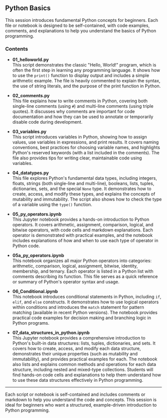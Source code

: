 ## Python Basics

This session introduces fundamental Python concepts for beginners. Each file or notebook is designed to be self-contained, with code examples, comments, and explanations to help you understand the basics of Python programming.

### Contents

- **01_helloworld.py**  
  This script demonstrates the classic "Hello, World!" program, which is often the first step in learning any programming language. It shows how to use the `print()` function to display output and includes a simple arithmetic example. The file is heavily commented to explain the syntax, the use of string literals, and the purpose of the print function in Python.

- **02_comments.py**  
  This file explains how to write comments in Python, covering both single-line comments (using `#`) and multi-line comments (using triple quotes). It discusses why comments are important for code documentation and how they can be used to annotate or temporarily disable code during development.

- **03_variables.py**  
  This script introduces variables in Python, showing how to assign values, use variables in expressions, and print results. It covers naming conventions, best practices for choosing variable names, and highlights Python's reserved keywords (with a list included in the comments). The file also provides tips for writing clear, maintainable code using variables.

- **04_datatypes.py**  
  This file explores Python's fundamental data types, including integers, floats, strings (both single-line and multi-line), booleans, lists, tuples, dictionaries, sets, and the special `None` type. It demonstrates how to create, access, and modify these types, and explains the concepts of mutability and immutability. The script also shows how to check the type of a variable using the `type()` function.

- **05_py_operators.ipynb**  
  This Jupyter notebook provides a hands-on introduction to Python operators. It covers arithmetic, assignment, comparison, logical, and bitwise operators, with code cells and markdown explanations. Each operator is demonstrated with practical examples, and the notebook includes explanations of how and when to use each type of operator in Python code.

- **05a_py_operators.ipynb**  
  This notebook organizes all major Python operators into categories: arithmetic, comparison, logical, assignment, bitwise, identity, membership, and ternary. Each operator is listed in a Python list with comments describing its function. This file serves as a quick reference or summary of Python's operator syntax and usage.

- **06_Conditional.ipynb**  
  This notebook introduces conditional statements in Python, including `if`, `elif`, and `else` constructs. It demonstrates how to use logical operators within conditions and introduces the `match` statement for pattern matching (available in recent Python versions). The notebook provides practical code examples for decision making and branching logic in Python programs.

- **07_data_structures_in_python.ipynb**  
  This Jupyter notebook provides a comprehensive introduction to Python's built-in data structures: lists, tuples, dictionaries, and sets. It covers how to create, access, and modify each data structure, demonstrates their unique properties (such as mutability and immutability), and provides practical examples for each. The notebook also lists and explains common methods and operations for each data structure, including nested and mixed-type collections. Students will find hands-on code cells and explanations to help them understand how to use these data structures effectively in Python programming.

---

Each script or notebook is self-contained and includes comments or markdown to help you understand the code and concepts. This session is ideal for beginners who want a structured, example-driven introduction to Python programming.